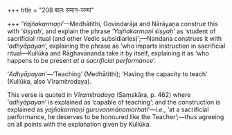 +++
title = "208 बालः समान-जन्मा"

+++
‘*Yajñakarmaṇi*’—Medhātithi, Govindarāja and Nārāyaṇa construe this with
‘*śiṣyaḥ*’, and explain the phrase ‘*Yajñakarmaṇi śiṣyaḥ*’ as ‘student
of sacrificial ritual (and other Vedic subsidiaries)’;—Nandana construes
it with ‘*adhyāpayan*’, explaining the phrase as ‘who imparts
instruction in sacrificial ritual—Kullūka and Rāghavānanda take it by
itself, explaining it as ‘who happens to be present *at a sacrificial
performance*’.

‘*Adhyāpayan*’—‘Teaching’ (Medhātithi); ‘Having the capacity to teach’
(Kullūka, also Vīramitrodaya).

This verse is quoted in *Vīramitrodaya* (Saṃskāra, p. 462) where
‘*adhyāpayan*’ is explained as ‘capable of teaching’; and the
construction is explained as *yajñakarmaṇi guruvanmānamarhati*’—*i.e*.,
‘at a sacrificial performance, he deserves to be honoured like the
Teacher’;—thus agreeing on all points with the explanation given by
Kullūka.



